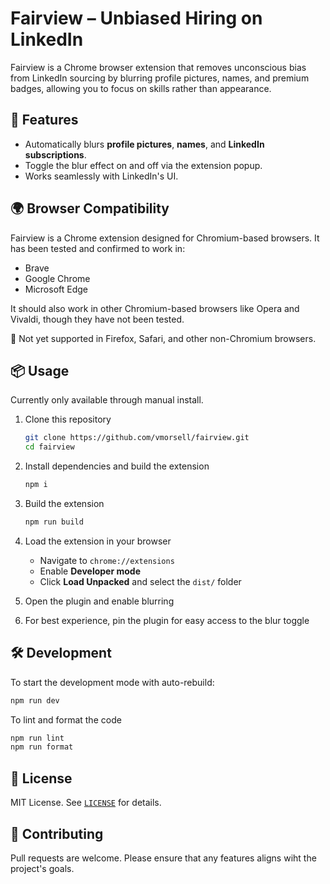 # Fairview – Unbiased Hiring on LinkedIn

Fairview is a Chrome browser extension that removes unconscious bias from LinkedIn sourcing by blurring profile pictures, names, and premium badges, allowing you to focus on skills rather than appearance.

## 🚀 Features

- Automatically blurs **profile pictures**, **names**, and **LinkedIn subscriptions**.
- Toggle the blur effect on and off via the extension popup.
- Works seamlessly with LinkedIn's UI.

## 🌍 Browser Compatibility

Fairview is a Chrome extension designed for Chromium-based browsers. It has been tested and confirmed to work in:

- Brave
- Google Chrome
- Microsoft Edge

It should also work in other Chromium-based browsers like Opera and Vivaldi, though they have not been tested.

🚫 Not yet supported in Firefox, Safari, and other non-Chromium browsers.

## 📦 Usage

Currently only available through manual install.

1. Clone this repository

   ```sh
   git clone https://github.com/vmorsell/fairview.git
   cd fairview
   ```

2. Install dependencies and build the extension

   ```sh
   npm i
   ```

3. Build the extension

   ```sh
   npm run build
   ```

4. Load the extension in your browser

   - Navigate to `chrome://extensions`
   - Enable **Developer mode**
   - Click **Load Unpacked** and select the `dist/` folder

5. Open the plugin and enable blurring
6. For best experience, pin the plugin for easy access to the blur toggle

## 🛠 Development

To start the development mode with auto-rebuild:

```sh
npm run dev
```

To lint and format the code

```sh
npm run lint
npm run format
```

## 📜 License

MIT License. See [`LICENSE`](LICENSE) for details.

## 🤝 Contributing

Pull requests are welcome. Please ensure that any features aligns wiht the project's goals.
